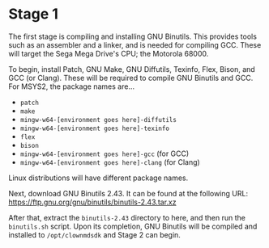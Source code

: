 # Stage 1

The first stage is compiling and installing GNU Binutils. This provides tools
such as an assembler and a linker, and is needed for compiling GCC. These will
target the Sega Mega Drive's CPU; the Motorola 68000.

To begin, install Patch, GNU Make, GNU Diffutils, Texinfo, Flex, Bison, and GCC
(or Clang). These will be required to compile GNU Binutils and GCC. For MSYS2,
the package names are...
- `patch`
- `make`
- `mingw-w64-[environment goes here]-diffutils`
- `mingw-w64-[environment goes here]-texinfo`
- `flex`
- `bison`
- `mingw-w64-[environment goes here]-gcc` (for GCC)
- `mingw-w64-[environment goes here]-clang` (for Clang)

Linux distributions will have different package names.

Next, download GNU Binutils 2.43. It can be found at the following URL:
https://ftp.gnu.org/gnu/binutils/binutils-2.43.tar.xz

After that, extract the `binutils-2.43` directory to here, and then run the
`binutils.sh` script. Upon its completion, GNU Binutils will be compiled and
installed to `/opt/clownmdsdk` and Stage 2 can begin.
